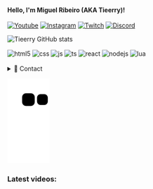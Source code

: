 
#### Hello, I'm Miguel Ribeiro (AKA Tieerry)! 

[![Youtube](https://img.shields.io/badge/YouTube-FF0000?style=for-the-badge&logo=youtube&logoColor=white)](https://youtube.com/c/tieerry)
[![Instagram](https://img.shields.io/badge/Instagram-E4405F?style=for-the-badge&logo=instagram&logoColor=white)](https://instagram.com/tieerryy)
[![Twitch](https://img.shields.io/badge/Twitch-9146FF?style=for-the-badge&logo=twitch&logoColor=white)](https://twitch.tv/tieerry)
[![Discord](https://img.shields.io/badge/Discord-7289DA?style=for-the-badge&logo=discord&logoColor=white)](https://discord.com/app)

![Tieerry GitHub stats](https://github-readme-stats.vercel.app/api?username=tieerry&show_icons=true&theme=tokyonight&count_private=true)

<div style="display: inline_block">
  <img align="center" alt="html5" src="https://img.shields.io/badge/HTML5-E34F26?style=for-the-badge&logo=html5&logoColor=white" />
  <img align="center" alt="css" src="https://img.shields.io/badge/CSS3-1572B6?style=for-the-badge&logo=css3&logoColor=white" />
  <img align="center" alt="js" src="https://img.shields.io/badge/JavaScript-F7DF1E?style=for-the-badge&logo=javascript&logoColor=black" />
  <img align="center" alt="ts" src="https://img.shields.io/badge/TypeScript-007ACC?style=for-the-badge&logo=typescript&logoColor=white" />
  <img align="center" alt="react" src="https://img.shields.io/badge/React-20232A?style=for-the-badge&logo=react&logoColor=61DAFB" />
  <img align="center" alt="nodejs" src="https://img.shields.io/badge/Node.js-43853D?style=for-the-badge&logo=node.js&logoColor=white" />
  <img align="center" alt="lua" src="https://img.shields.io/badge/Lua-2C2D72?style=for-the-badge&logo=lua&logoColor=white" />  
</div><br/>

<details>
  <summary>💬 Contact</summary>
   </br>    <img align="left" alt="Discord" target="_blank" width="25px" src="https://raw.githubusercontent.com/anuraghazra/anuraghazra/master/assets/discord-round.svg"/>
  <string>Tieerry#0800</string>
  
   </br> <img align="left" alt="Twitter" target="_blank" width="25px" src="https://raw.githubusercontent.com/anuraghazra/anuraghazra/master/assets/twitter.svg"/>
  <string>Tieerry</string> </br>
</details> 

  ![Snake animation](https://github.com/rafaballerini/rafaballerini/blob/output/github-contribution-grid-snake.svg)

### Latest videos:
<br/>


